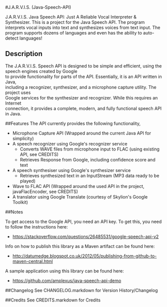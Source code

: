 #J.A.R.V.I.S. (Java-Speech-API)

J.A.R.V.I.S. Java Speech API: Just A Reliable Vocal Interpreter & Synthesizer. 
This is a project for the Java Speech API. The program interprets vocal inputs into text and synthesizes voices from text input.
The program supports dozens of languages and even has the ability to auto-detect languages! 

## Description
The J.A.R.V.I.S. Speech API is designed to be simple and efficient, using the speech engines created by Google  
to provide functionality for parts of the API. Essentially, it is an API written in Java,  
including a recognizer, synthesizer, and a microphone capture utility.  The project uses  
Google services for the synthesizer and recognizer.  While this requires an Internet  
connection, it provides a complete, modern, and fully functional speech API in Java.

##Features
The API currently provides the following functionality,

  * Microphone Capture API (Wrapped around the current Java API for simplicity)
  * A speech recognizer using Google's recognizer service
      * Converts WAVE files from microphone input to FLAC (using existing API, see CREDITS)
      * Retrieves Response from Google, including confidence score and text
  * A speech synthesiser using Google's synthesizer service
      * Retrieves synthesized text in an InputStream (MP3 data ready to be played)
  * Wave to FLAC API (Wrapped around the used API in the project, javaFlacEncoder, see CREDITS)
  * A translator using Google Translate (courtesy of Skylion's Google Toolkit)

##Notes

To get access to the Google API, you need an API key. To get this, you need to follow the instructions here: 
* https://stackoverflow.com/questions/26485531/google-speech-api-v2

Info on how to publish this library as a Maven artifact can be found here:
* http://datumedge.blogspot.co.uk/2012/05/publishing-from-github-to-maven-central.html

A sample application using this library can be found here:
* https://github.com/amplexus/java-speech-api-demo

##Changelog
See CHANGELOG.markdown for Version History/Changelog

##Credits
See CREDITS.markdown for Credits
